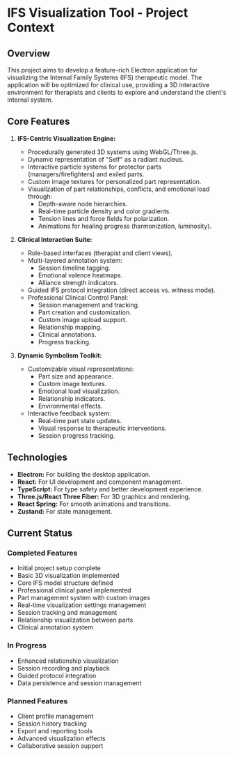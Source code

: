 # IFS Visualization Tool - Project Context

## Overview

This project aims to develop a feature-rich Electron application for visualizing the Internal Family Systems (IFS) therapeutic model. The application will be optimized for clinical use, providing a 3D interactive environment for therapists and clients to explore and understand the client's internal system.

## Core Features

1.  **IFS-Centric Visualization Engine:**
    *   Procedurally generated 3D systems using WebGL/Three.js.
    *   Dynamic representation of "Self" as a radiant nucleus.
    *   Interactive particle systems for protector parts (managers/firefighters) and exiled parts.
    *   Custom image textures for personalized part representation.
    *   Visualization of part relationships, conflicts, and emotional load through:
        *   Depth-aware node hierarchies.
        *   Real-time particle density and color gradients.
        *   Tension lines and force fields for polarization.
        *   Animations for healing progress (harmonization, luminosity).

2.  **Clinical Interaction Suite:**
    *   Role-based interfaces (therapist and client views).
    *   Multi-layered annotation system:
        *   Session timeline tagging.
        *   Emotional valence heatmaps.
        *   Alliance strength indicators.
    *   Guided IFS protocol integration (direct access vs. witness mode).
    *   Professional Clinical Control Panel:
        *   Session management and tracking.
        *   Part creation and customization.
        *   Custom image upload support.
        *   Relationship mapping.
        *   Clinical annotations.
        *   Progress tracking.

3.  **Dynamic Symbolism Toolkit:**
    *   Customizable visual representations:
        *   Part size and appearance.
        *   Custom image textures.
        *   Emotional load visualization.
        *   Relationship indicators.
        *   Environmental effects.
    *   Interactive feedback system:
        *   Real-time part state updates.
        *   Visual response to therapeutic interventions.
        *   Session progress tracking.

## Technologies

*   **Electron:** For building the desktop application.
*   **React:** For UI development and component management.
*   **TypeScript:** For type safety and better development experience.
*   **Three.js/React Three Fiber:** For 3D graphics and rendering.
*   **React Spring:** For smooth animations and transitions.
*   **Zustand:** For state management.

## Current Status

### Completed Features
* Initial project setup complete
* Basic 3D visualization implemented
* Core IFS model structure defined
* Professional clinical panel implemented
* Part management system with custom images
* Real-time visualization settings management
* Session tracking and management
* Relationship visualization between parts
* Clinical annotation system

### In Progress
* Enhanced relationship visualization
* Session recording and playback
* Guided protocol integration
* Data persistence and session management

### Planned Features
* Client profile management
* Session history tracking
* Export and reporting tools
* Advanced visualization effects
* Collaborative session support